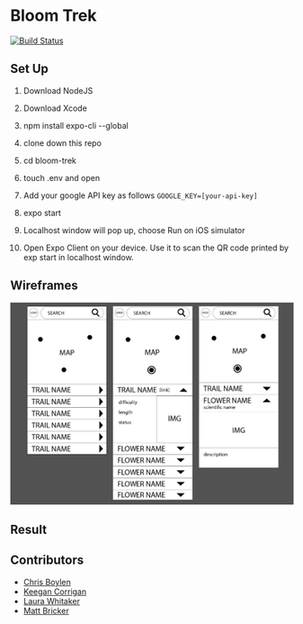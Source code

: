 # Bloom Trek

[![Build Status](https://travis-ci.org/laurakwhit/bloom-trek.svg?branch=master)](https://travis-ci.org/laurakwhit/bloom-trek)

## Set Up

1.  Download NodeJS

1.  Download Xcode

1.  npm install expo-cli --global

1.  clone down this repo

1.  cd bloom-trek

1.  touch .env and open

1.  Add your google API key as follows  ``GOOGLE_KEY=[your-api-key]``

1.  expo start

1.  Localhost window will pop up, choose Run on iOS simulator

1.  Open Expo Client on your device. Use it to scan the QR code printed by exp start in localhost window.

## Wireframes

![wireframes](assets/bloom_trek_wireframes.png)

## Result

## Contributors

- [Chris Boylen](https://github.com/chrisboylen)
- [Keegan Corrigan](https://github.com/keegancorrigan)
- [Laura Whitaker](https://github.com/laurakwhit)
- [Matt Bricker](https://github.com/brickstar)
